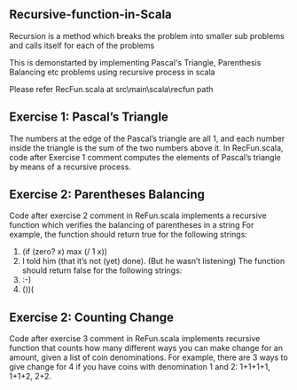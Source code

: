## Recursive-function-in-Scala

Recursion is a method which breaks the problem into smaller sub problems and calls itself for each of the problems

This is demonstarted by implementing Pascal's Triangle, Parenthesis Balancing etc problems using recursive process in scala 

Please refer RecFun.scala at src\main\scala\recfun path 

## Exercise 1: Pascal’s Triangle

The numbers at the edge of the Pascal’s triangle are all 1, and each number inside the triangle is the sum of the two numbers above it. 
In RecFun.scala, code after Exercise 1 comment computes the elements of Pascal’s triangle by means of a recursive process.

## Exercise 2: Parentheses Balancing

Code after exercise 2 comment in ReFun.scala implements a recursive function which verifies the balancing of parentheses in a string
For example, the function should return true for the following strings:
1. (if (zero? x) max (/ 1 x))
2. I told him (that it’s not (yet) done). (But he wasn’t listening)
The function should return false for the following strings:
1. :-)
2. ())(

## Exercise 2: Counting Change

Code after exercise 3 comment in ReFun.scala implements recursive function that counts how many different ways you can make change for an amount, given a list of coin denominations. For example, there are 3 ways to give change for 4 if you have coins with denomination 1 and 2: 1+1+1+1, 1+1+2, 2+2.
